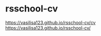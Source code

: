 # rsschool-cv
https://vasilisa123.github.io/rsschool-cv/cv
https://vasilisa123.github.io/rsschool-cv/
